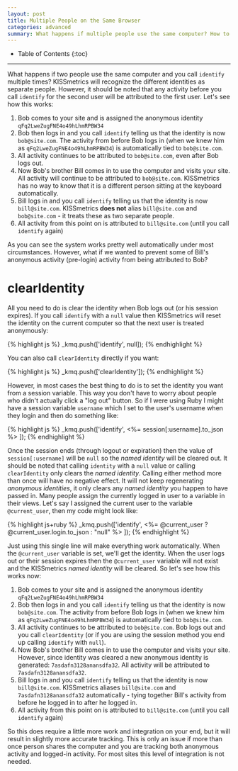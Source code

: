 ```yaml
---
layout: post
title: Multiple People on the Same Browser
categories: advanced
summary: What happens if multiple people use the same computer? How to reset the KISSmetrics identity tracking when a user logs out.
---
```

* Table of Contents
{:toc}
* * *

What happens if two people use the same computer and you call `identify` multiple times? KISSmetrics will recognize the different identities as separate people. However, it should be noted that any activity before you call `identify` for the second user will be attributed to the first user. Let's see how this works:

1. Bob comes to your site and is assigned the anonymous identity `qFq2LweZugFNE4o49hLhmRPBW34`
2. Bob then logs in and you call `identify` telling us that the identity is now `bob@site.com`. The activity from before Bob logs in (when we knew him as `qFq2LweZugFNE4o49hLhmRPBW34`) is automatically tied to `bob@site.com`.
3. All activity continues to be attributed to `bob@site.com`, even after Bob logs out.
4. Now Bob's brother Bill comes in to use the computer and visits your site. All activity will continue to be attributed to `bob@site.com`. KISSmetrics has no way to know that it is a different person sitting at the keyboard automatically.
5. Bill logs in and you call `identify` telling us that the identity is now `bill@site.com`. KISSmetrics **does not** alias `bill@site.com` and `bob@site.com` - it treats these as two separate people.
6. All activity from this point on is attributed to `bill@site.com` (until you call `identify` again)

As you can see the system works pretty well automatically under most circumstances. However, what if we wanted to prevent some of Bill's anonymous activity (pre-login) activity from being attributed to Bob?

# clearIdentity

All you need to do is clear the identity when Bob logs out (or his session expires). If you call `identify` with a `null` value then KISSmetrics will reset the identity on the current computer so that the next user is treated anonymously:

{% highlight js %}
_kmq.push(['identify', null]);
{% endhighlight %}

You can also call `clearIdentity` directly if you want:

{% highlight js %}
_kmq.push(['clearIdentity']);
{% endhighlight %}

However, in most cases the best thing to do is to set the identity you want from a session variable. This way you don't have to worry about people who didn't actually click a "log out" button. So if I were using Ruby I might have a session variable `username` which I set to the user's username when they login and then do something like:

{% highlight js %}
_kmq.push(['identify', <%= session[:username].to_json %> ]);
{% endhighlight %}

Once the session ends (through logout or expiration) then the value of `session[:username]` will be `null` so the *named identity* will be cleared out. It should be noted that calling `identity` with a `null` value or calling `clearIdentity` only clears the *named identity*. Calling either method more than once will have no negative effect. It will not keep regenerating *anonymous identities*, it only clears any *named identity* you happen to have passed in. Many people assign the currently logged in user to a variable in their views. Let's say I assigned the current user to the variable `@current_user`, then my code might look like:

{% highlight js+ruby %}
_kmq.push(['identify', <%= @current_user ? @current_user.login.to_json : "null" %> ]);
{% endhighlight %}

Just using this single line will make everything work automatically. When the `@current_user` variable is set, we'll get the identity. When the user logs out or their session expires then the `@current_user` variable will not exist and the KISSmetrics *named identity* will be cleared. So let's see how this works now:

1. Bob comes to your site and is assigned the anonymous identity `qFq2LweZugFNE4o49hLhmRPBW34`
2. Bob then logs in and you call `identify` telling us that the identity is now `bob@site.com`. The activity from before Bob logs in (when we knew him as `qFq2LweZugFNE4o49hLhmRPBW34`) is automatically tied to `bob@site.com`.
3. All activity continues to be attributed to `bob@site.com`. Bob logs out and you call `clearIdentity` (or if you are using the session method you end up calling `identify` with `null`).
4. Now Bob's brother Bill comes in to use the computer and visits your site. However, since identity was cleared a new anonymous identity is generated: `7asdafn3128anansdfa32`. All activity will be attributed to `7asdafn3128anansdfa32`.
5. Bill logs in and you call `identify` telling us that the identity is now `bill@site.com`. KISSmetrics aliases `bill@site.com` and `7asdafn3128anansdfa32` automatically - tying together Bill's activity from before he logged in to after he logged in.
6. All activity from this point on is attributed to `bill@site.com` (until you call `identify` again)

So this does require a little more work and integration on your end, but it will result in slightly more accurate tracking. This is only an issue if more than once person shares the computer and you are tracking both anonymous activity and logged-in activity. For most sites this level of integration is not needed.